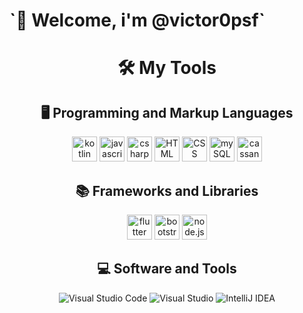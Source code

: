 
<h1>`👋 Welcome, i'm @victor0psf`</h1>
 
<div align="center">
<h1>🛠️ My Tools</h1>
 
  ## 🖥️ Programming and Markup Languages
<img src="https://cdn.jsdelivr.net/gh/devicons/devicon@latest/icons/kotlin/kotlin-original.svg" height="40" alt="kotlin logo"/>
<img src=https://cdn.jsdelivr.net/gh/devicons/devicon@latest/icons/javascript/javascript-original.svg height="40" alt= javascript logo/>
<img src="https://cdn.jsdelivr.net/gh/devicons/devicon/icons/csharp/csharp-original.svg" height="40" alt="csharp logo"/>
<img src="https://cdn.jsdelivr.net/gh/devicons/devicon/icons/html5/html5-original.svg" height="40" alt= HTML logo/>
<img src="https://cdn.jsdelivr.net/gh/devicons/devicon@latest/icons/css3/css3-original.svg" height="40" alt= CSS logo/>
<img src="https://cdn.jsdelivr.net/gh/devicons/devicon@latest/icons/mysql/mysql-original.svg" height="40" alt= mySQL logo/>
<img src="https://cdn.jsdelivr.net/gh/devicons/devicon@latest/icons/cassandra/cassandra-original.svg" height="40" alt="cassandra logo"/>

## 📚 Frameworks and Libraries
<img src="https://cdn.jsdelivr.net/gh/devicons/devicon@latest/icons/flutter/flutter-original.svg" height="40" alt="flutter logo"/>
<img src="https://cdn.jsdelivr.net/gh/devicons/devicon@latest/icons/bootstrap/bootstrap-original.svg" height="40" alt="bootstrap logo"/>
<img src="https://cdn.jsdelivr.net/gh/devicons/devicon@latest/icons/nodejs/nodejs-original.svg" height="40" alt="node.js logo" />
          


## 💻 Software and Tools
![Visual Studio Code](https://img.shields.io/badge/-Visual%20Studio%20Code-007ACC?style=for-the-badge&logo=visual-studio-code&logoColor=white)
![Visual Studio](https://img.shields.io/badge/-Visual%20Studio-5C2D91?style=for-the-badge&logo=visual-studio&logoColor=white)
![IntelliJ IDEA](https://img.shields.io/badge/-IntelliJ%20IDEA-000000?style=for-the-badge&logo=intellij-idea&logoColor=white)  
</div>






<!---
victor0psf/victor0psf is a ✨ special ✨ repository because its `README.md` (this file) appears on your GitHub profile.
You can click the Preview link to take a look at your changes.
--->
